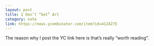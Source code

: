 ```yaml
---
layout: post
title: I Don’t “Get” Art
category: note
link: https://news.ycombinator.com/item?id=4124275
---
```


The reason why I post the YC link here is that’s really “worth reading”.
